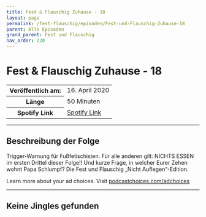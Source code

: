 ```yaml
---
title: Fest & Flauschig Zuhause - 18
layout: page
permalink: /fest-flauschig/episoden/Fest-und-Flauschig-Zuhause-18
parent: Alle Episoden
grand_parent: Fest und Flauschig
nav_order: 220
---
```


# Fest & Flauschig Zuhause - 18
<table class="resp-table dcf-table dcf-table-responsive dcf-table-bordered dcf-table-striped dcf-w-100%">
                    <tbody>
                        <tr>
                            <th scope="row">Veröffentlich am:</th>
                            <td data-label="Veröffentlich am:">16. April 2020</td>
                        </tr>
                        <tr>
                            <th scope="row">Länge </th>
                            <td data-label="Länge ">50 Minuten</td>
                        </tr><tr>
                                <th scope="row">Spotify Link</th>
                                <td data-label="Spotify Link"><a href="https://open.spotify.com/episode/5jx4lDAAHDHSjhZuKv21YU">Spotify Link</a></td>
                            </tr></tbody>
                </table>

***

## Beschreibung der Folge

<div>
Trigger-Warnung für Fußfetischisten. Für alle anderen gilt: NICHTS ESSEN im ersten Drittel dieser Folge!! Und kurze Frage, in welcher Eurer Zehen wohnt Papa Schlumpf? Die Fest und Flauschig „Nicht Auflegen“-Edition.<p> </p><p>Learn more about your ad choices. Visit <a href="https://podcastchoices.com/adchoices">podcastchoices.com/adchoices</a></p>  
</div>

***

## Keine Jingles gefunden